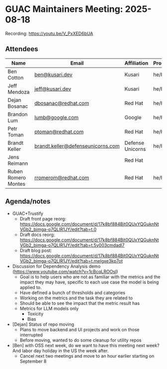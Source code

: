 # GUAC Maintainers Meeting: 2025-08-18

Recording: https://youtu.be/V_PxXED6bUA

## Attendees

| Name | Email | Affiliation | Pronouns
| ---- | ----- | ----------- | --------
| Ben Cotton | ben@kusari.dev | Kusari | he/him
| Jeff Mendoza | jeff@kusari.dev | Kusari | he/him
| Dejan Bosanac | dbosanac@redhat.com | Red Hat | he/him
| Brandon Lum | lumb@google.com | Google | he/him
| Petr Toman | ptoman@redhat.com | Red Hat | he/him
| Brandt Keller | brandt.keller@defenseunicorns.com | Defense Unicorns | he/him
| Jens Reimann | | Red Hat | | he/him
| Ruben Romero Montes | rromerom@redhat.com | Red Hat | he/him

## Agenda/notes

* GUAC+Trustify
    * Draft front page reorg: https://docs.google.com/document/d/17k8bf884Bjt0QUxYQGuknNtVGb2_bjmga-o7QLIR1JY/edit?tab=t.0
    * Draft docs reorg: https://docs.google.com/document/d/17k8bf884Bjt0QUxYQGuknNtVGb2_bjmga-o7QLIR1JY/edit?tab=t.5y003cmdadl7
    * Draft blog post: https://docs.google.com/document/d/17k8bf884Bjt0QUxYQGuknNtVGb2_bjmga-o7QLIR1JY/edit?tab=t.melgxe3kp7ot
* Discussion for Dependency Analysis demo (https://www.youtube.com/watch?v=1cBcqLROOsI) 
    * Goal is to help users who are not as familiar with the metrics and the impact they may have, specific to each use case the model is being applied to.
    * Have defined a bunch of thresholds and categories
    * Working on the metrics and the task they are related to
    * Should be able to see the impact that the metric result has
    * Metrics for LLM models only
        * Toxicity
        * Bias
* [Dejan] Status of repo moving
    * Plans to move backend and UI projects and work on those interrupted
    * Before moving, wanted to do some cleanup for utility repos
* [Ben] with OSS next week, do we want to have this meeting next week? And labor day holiday in the US the week after.
    * Cancel next two meetings and move to an hour earlier starting on September 8
